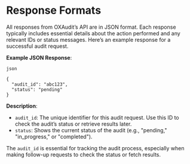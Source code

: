 # Response Formats

All responses from OXAudit’s API are in JSON format. Each response typically includes essential details about the action performed and any relevant IDs or status messages. Here’s an example response for a successful audit request.

**Example JSON Response**:

```
json

{
  "audit_id": "abc123",
  "status": "pending"
}
```

**Description**:

* `audit_id`: The unique identifier for this audit request. Use this ID to check the audit’s status or retrieve results later.
* `status`: Shows the current status of the audit (e.g., "pending," "in\_progress," or "completed").

The `audit_id` is essential for tracking the audit process, especially when making follow-up requests to check the status or fetch results.
